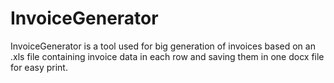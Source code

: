 # InvoiceGenerator
InvoiceGenerator is a tool used for big generation of invoices based on an .xls file containing invoice data in each row and saving them in one docx file for easy print.
